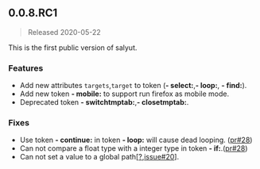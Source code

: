 ## 0.0.8.RC1
> Released 2020-05-22

This is the first public version of salyut.

### Features

- Add new attributes `targets`,`target` to token (**- select:**,**- loop:**, **- find:**).
- Add new token **- mobile:** to support run firefox as mobile mode. 
- Deprecated token **- switchtmptab:**,**- closetmptab:**.

### Fixes

- Use token **- continue:** in token **- loop:** will cause dead looping. ([pr#28](https://github.com/shenruisi/salyut/pull/28))
- Can not compare a float type with a integer type in token **- if:**.([pr#28](https://github.com/shenruisi/salyut/pull/28))
- Can not set a value to a global path[[?](https://www.trico.cloud/tricoDoc/var/index.html),[issue#20](https://github.com/shenruisi/salyut/issues/20)].
 
